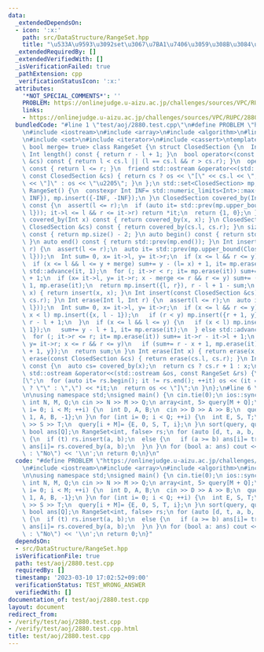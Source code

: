 ```yaml
---
data:
  _extendedDependsOn:
  - icon: ':x:'
    path: src/DataStructure/RangeSet.hpp
    title: "\u533A\u9593\u3092set\u3067\u7BA1\u7406\u3059\u308B\u3084\u3064"
  _extendedRequiredBy: []
  _extendedVerifiedWith: []
  _isVerificationFailed: true
  _pathExtension: cpp
  _verificationStatusIcon: ':x:'
  attributes:
    '*NOT_SPECIAL_COMMENTS*': ''
    PROBLEM: https://onlinejudge.u-aizu.ac.jp/challenges/sources/VPC/RUPC/2880
    links:
    - https://onlinejudge.u-aizu.ac.jp/challenges/sources/VPC/RUPC/2880
  bundledCode: "#line 1 \"test/aoj/2880.test.cpp\"\n#define PROBLEM \"https://onlinejudge.u-aizu.ac.jp/challenges/sources/VPC/RUPC/2880\"\
    \n#include <iostream>\n#include <array>\n#include <algorithm>\n#line 3 \"src/DataStructure/RangeSet.hpp\"\
    \n#include <set>\n#include <iterator>\n#include <cassert>\ntemplate <class Int,\
    \ bool merge= true> class RangeSet {\n struct ClosedSection {\n  Int l, r;\n \
    \ Int length() const { return r - l + 1; }\n  bool operator<(const ClosedSection\
    \ &cs) const { return l < cs.l || (l == cs.l && r > cs.r); }\n  operator bool()\
    \ const { return l <= r; }\n  friend std::ostream &operator<<(std::ostream &os,\
    \ const ClosedSection &cs) { return cs ? os << \"[\" << cs.l << \",\" << cs.r\
    \ << \"]\" : os << \"\u2205\"; }\n };\n std::set<ClosedSection> mp;\npublic:\n\
    \ RangeSet() {\n  constexpr Int INF= std::numeric_limits<Int>::max() / 2;\n  mp.insert({INF,\
    \ INF}), mp.insert({-INF, -INF});\n }\n ClosedSection covered_by(Int l, Int r)\
    \ const {\n  assert(l <= r);\n  if (auto it= std::prev(mp.upper_bound(ClosedSection{l,\
    \ l})); it->l <= l && r <= it->r) return *it;\n  return {1, 0};\n }\n ClosedSection\
    \ covered_by(Int x) const { return covered_by(x, x); }\n ClosedSection covered_by(const\
    \ ClosedSection &cs) const { return covered_by(cs.l, cs.r); }\n size_t size()\
    \ const { return mp.size() - 2; }\n auto begin() const { return std::next(mp.begin());\
    \ }\n auto end() const { return std::prev(mp.end()); }\n Int insert(Int l, Int\
    \ r) {\n  assert(l <= r);\n  auto it= std::prev(mp.upper_bound(ClosedSection{l,\
    \ l}));\n  Int sum= 0, x= it->l, y= it->r;\n  if (x <= l && r <= y) return sum;\n\
    \  if (x <= l && l <= y + merge) sum+= y - (l= x) + 1, it= mp.erase(it);\n  else\
    \ std::advance(it, 1);\n  for (; it->r < r; it= mp.erase(it)) sum+= it->r - it->l\
    \ + 1;\n  if (x= it->l, y= it->r; x - merge <= r && r <= y) sum+= (r= y) - x +\
    \ 1, mp.erase(it);\n  return mp.insert({l, r}), r - l + 1 - sum;\n }\n Int insert(Int\
    \ x) { return insert(x, x); }\n Int insert(const ClosedSection &cs) { return insert(cs.l,\
    \ cs.r); }\n Int erase(Int l, Int r) {\n  assert(l <= r);\n  auto it= std::prev(mp.upper_bound(ClosedSection{l,\
    \ l}));\n  Int sum= 0, x= it->l, y= it->r;\n  if (x <= l && r <= y) {\n   if (mp.erase(it);\
    \ x < l) mp.insert({x, l - 1});\n   if (r < y) mp.insert({r + 1, y});\n   return\
    \ r - l + 1;\n  }\n  if (x <= l && l <= y) {\n   if (x < l) mp.insert({x, l -\
    \ 1});\n   sum+= y - l + 1, it= mp.erase(it);\n  } else std::advance(it, 1);\n\
    \  for (; it->r <= r; it= mp.erase(it)) sum+= it->r - it->l + 1;\n  if (x= it->l,\
    \ y= it->r; x <= r && r <= y)\n   if (sum+= r - x + 1, mp.erase(it); r < y) mp.insert({r\
    \ + 1, y});\n  return sum;\n }\n Int erase(Int x) { return erase(x, x); }\n Int\
    \ erase(const ClosedSection &cs) { return erase(cs.l, cs.r); }\n Int mex(Int x)\
    \ const {\n  auto cs= covered_by(x);\n  return cs ? cs.r + 1 : x;\n }\n friend\
    \ std::ostream &operator<<(std::ostream &os, const RangeSet &rs) {\n  os << \"\
    [\";\n  for (auto it= rs.begin(); it != rs.end(); ++it) os << (it == rs.begin()\
    \ ? \"\" : \",\") << *it;\n  return os << \"]\";\n }\n};\n#line 6 \"test/aoj/2880.test.cpp\"\
    \n\nusing namespace std;\nsigned main() {\n cin.tie(0);\n ios::sync_with_stdio(0);\n\
    \ int N, M, Q;\n cin >> N >> M >> Q;\n array<int, 5> query[M + Q];\n for (int\
    \ i= 0; i < M; ++i) {\n  int D, A, B;\n  cin >> D >> A >> B;\n  query[i]= {D,\
    \ 1, A, B, -1};\n }\n for (int i= 0; i < Q; ++i) {\n  int E, S, T;\n  cin >> E\
    \ >> S >> T;\n  query[i + M]= {E, 0, S, T, i};\n }\n sort(query, query + M + Q);\n\
    \ bool ans[Q];\n RangeSet<int, false> rs;\n for (auto [d, t, a, b, i]: query)\
    \ {\n  if (t) rs.insert(a, b);\n  else {\n   if (a >= b) ans[i]= true;\n   else\
    \ ans[i]= rs.covered_by(a, b);\n  }\n }\n for (bool a: ans) cout << (a ? \"Yes\"\
    \ : \"No\") << '\\n';\n return 0;\n}\n"
  code: "#define PROBLEM \"https://onlinejudge.u-aizu.ac.jp/challenges/sources/VPC/RUPC/2880\"\
    \n#include <iostream>\n#include <array>\n#include <algorithm>\n#include \"src/DataStructure/RangeSet.hpp\"\
    \n\nusing namespace std;\nsigned main() {\n cin.tie(0);\n ios::sync_with_stdio(0);\n\
    \ int N, M, Q;\n cin >> N >> M >> Q;\n array<int, 5> query[M + Q];\n for (int\
    \ i= 0; i < M; ++i) {\n  int D, A, B;\n  cin >> D >> A >> B;\n  query[i]= {D,\
    \ 1, A, B, -1};\n }\n for (int i= 0; i < Q; ++i) {\n  int E, S, T;\n  cin >> E\
    \ >> S >> T;\n  query[i + M]= {E, 0, S, T, i};\n }\n sort(query, query + M + Q);\n\
    \ bool ans[Q];\n RangeSet<int, false> rs;\n for (auto [d, t, a, b, i]: query)\
    \ {\n  if (t) rs.insert(a, b);\n  else {\n   if (a >= b) ans[i]= true;\n   else\
    \ ans[i]= rs.covered_by(a, b);\n  }\n }\n for (bool a: ans) cout << (a ? \"Yes\"\
    \ : \"No\") << '\\n';\n return 0;\n}"
  dependsOn:
  - src/DataStructure/RangeSet.hpp
  isVerificationFile: true
  path: test/aoj/2880.test.cpp
  requiredBy: []
  timestamp: '2023-03-10 17:02:52+09:00'
  verificationStatus: TEST_WRONG_ANSWER
  verifiedWith: []
documentation_of: test/aoj/2880.test.cpp
layout: document
redirect_from:
- /verify/test/aoj/2880.test.cpp
- /verify/test/aoj/2880.test.cpp.html
title: test/aoj/2880.test.cpp
---
```

